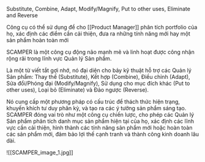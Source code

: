 Substitute, Combine, Adapt, Modify/Magnify, Put to other uses, Eliminate and Reverse

Công cụ có thể sử dụng để cho [[Product Manager]] phân tích portfolio của họ, xác định các điểm cần cải thiện, đưa ra những tính năng mới hay một sản phẩm hoàn toàn mới

SCAMPER là một công cụ động não mạnh mẽ và linh hoạt được công nhận rộng rãi trong lĩnh vực Quản lý Sản phẩm. 

Là một từ viết tắt gợi nhớ, nó đại diện cho bảy kỹ thuật hỗ trợ các Quản lý Sản phẩm: Thay thế (Substitute), Kết hợp (Combine), Điều chỉnh (Adapt), Sửa đổi/Phóng đại (Modify/Magnify), Sử dụng cho mục đích khác (Put to other uses), Loại bỏ (Eliminate) và Đảo ngược (Reverse). 

Nó cung cấp một phương pháp có cấu trúc để thách thức hiện trạng, khuyến khích tư duy phân kỳ, và tạo ra các ý tưởng sản phẩm sáng tạo. SCAMPER đóng vai trò như một công cụ chiến lược, cho phép các Quản lý Sản phẩm phân tích danh mục sản phẩm hiện tại của họ, xác định các lĩnh vực cần cải thiện, hình thành các tính năng sản phẩm mới hoặc hoàn toàn các sản phẩm mới, đảm bảo lợi thế cạnh tranh và thành công kinh doanh lâu dài.

![[SCAMPER_image_1.jpg]]